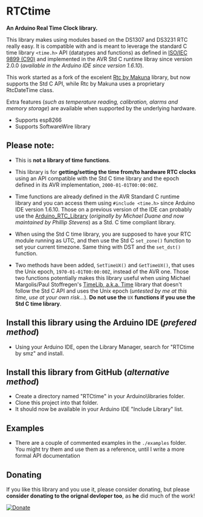 # RTCtime

**An Arduino Real Time Clock library.**

This library makes using modules based on the DS1307 and DS3231 RTC really easy. It is compatible with and is meant to leverage the standard C time library `<time.h>` API (datatypes and functions) as defined in [ISO/IEC 9899 (C90)](http://www.open-std.org/jtc1/sc22/wg14/www/docs/n1124.pdf) and implemented in the AVR Std C runtime libray since version 2.0.0 (_available in the Arduino IDE since version 1.6.10_).

This work started as a fork of the excelent [Rtc by Makuna](https://github.com/Makuna/Rtc) library, but now supports the Std C API, while Rtc by Makuna uses a proprietary RtcDateTime class.

Extra features (_such as temperature reading, calibration, alarms and memory storage_) are available when supported by the underlying hardware.

 - Supports esp8266
 - Supports SoftwareWire library

## Please note:
- This is **not a library of time functions**.

- This library is for **getting/setting the time from/to hardware RTC clocks** using an API compatible with the Std C time library and the epoch defined in its AVR implementation, `2000-01-01T00:00:00Z`.

- Time functions are already defined in the AVR Standard C runtime library and you can access them using `#include <time.h>` since Arduino IDE version 1.6.10. Those on a previous version of the IDE can probably use the [Arduino_RTC_Library](https://github.com/feilipu/Arduino_RTC_Library) (_originally by Michael Duane and now maintained by Phillip Stevens_) as a Std. C time compliant library.

- When using the Std C time library, you are supposed to have your RTC module running as UTC, and then use the Std C `set_zone()` function to set your current timezone. Same thing with DST and the `set_dst()` function.

- Two methods have been added, `SetTimeUX()` and `GetTimeUX()`, that uses the Unix epoch, `1970-01-01T00:00:00Z`, instead of the AVR one. Those two functions potentially makes this library useful when using Michael Margolis/Paul Stoffregen's [TimeLib, a.k.a. Time](https://github.com/PaulStoffregen/Time) library that doesn't follow the Std C API and uses the Unix epoch (_untested by me at this time, use at your own risk..._). **Do not use the** `UX` **functions if you use the Std C time library**.

## Install this library using the Arduino IDE (_prefered method_)
 - Using your Arduino IDE, open the Library Manager, search for "RTCtime by smz" and install.

## Install this library from GitHub (_alternative method_)
 - Create a directory named "RTCtime" in your Arduino\libraries folder.
 - Clone this project into that folder. 
 - It should now be available in your Arduino IDE "Include Library" list.

## Examples

 - There are a couple of commented examples in the `./examples` folder. You might try them and use them as a reference, until I write a more formal API documentation

## Donating
If you like this library and you use it, please consider donating, but please __consider donating to the orignal devloper too__, as **he** did much of the work! 

[![Donate](http://img.shields.io/paypal/donate.png?color=yellow)](https://www.paypal.me/SergioManzi)
